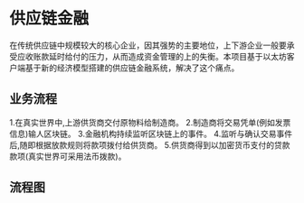 



# **供应链金融**

在传统供应链中规模较大的核心企业，因其强势的主要地位，上下游企业一般要承受应收账款延时给付的压力，从而造成资金管理的上的失衡。本项目基于以太坊客户端基于新的经济模型搭建的供应链金融系统，解决了这个痛点。

## **业务流程** 

1.在真实世界中,上游供货商交付原物料给制造商。
2.制造商将交易凭单(例如发票信息)输人区块链。
3.金融机构持续监听区块链上的事件。
4.监听与确认交易事件后,随即根据放款规则将款项拨付给供货商。
5.供货商得到以加密货币支付的贷款款项(真实世界可采用法币拨款)。

## 流程图